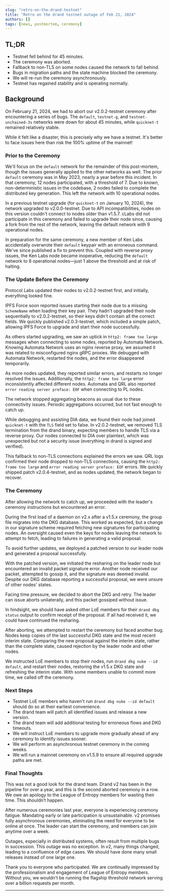 ```yaml
---
slug: "retro-on-the-drand-testnet"
title: "Retro on the drand testnet outage of Feb 21, 2024"
authors: []
tags: [news, postmortem, ceremony]
---
```


## **TL;DR**
- Testnet fell behind for 45 minutes.
- The ceremony was aborted.
- Fallback to non-TLS on some nodes caused the network to fall behind.
- Bugs in migration paths and the state machine blocked the ceremony.
- We will re-run the ceremony asynchronously.
- Testnet has regained stability and is operating normally.

## Background

On February 21, 2024, we had to abort our v2.0.2-testnet ceremony after encountering a series of bugs. The `default`, `testnet-g`, and `testnet-unchained-3s` networks were down for about 45 minutes, while `quicknet-t` remained relatively stable.

While it felt like a disaster, this is precisely why we have a testnet. It's better to face issues here than risk the 100% uptime of the mainnet!

### **Prior to the Ceremony**

We'll focus on the `default` network for the remainder of this post-mortem, though the issues generally applied to the other networks as well. The prior `default` ceremony was in May 2023, nearly a year before this incident. In that ceremony, 12 nodes participated, with a threshold of 7. Due to known, non-deterministic issues in the codebase, 2 nodes failed to complete the distributed key generation. This left the network with 10 operational nodes.

In a previous testnet upgrade (for `quicknet-t` on January 10, 2024), the network upgraded to v2.0.0-testnet. Due to API incompatibilities, nodes on this version couldn't connect to nodes older than v1.5.7. cLabs did not participate in this ceremony and failed to upgrade their node since, causing a fork from the rest of the network, leaving the default network with 9 operational nodes.

In preparation for the same ceremony, a new member of Ken Labs accidentally overwrote their `default` keypair with an erroneous command. We've since published a fix to prevent this. Coupled with reverse proxy issues, the Ken Labs node became inoperative, reducing the `default` network to 8 operational nodes—just 1 above the threshold and at risk of halting.

### **The Update Before the Ceremony**

Protocol Labs updated their nodes to v2.0.2-testnet first, and initially, everything looked fine.

IPFS Force soon reported issues starting their node due to a missing `SchemeName` when loading their key pair. They hadn't upgraded their node sequentially to v2.0.2-testnet, so their keys didn't contain all the correct fields. We quickly published v2.0.3-testnet, which included a simple patch, allowing IPFS Force to upgrade and start their node successfully.

As others started upgrading, we saw an uptick in `http2: frame too large` messages when connecting to some nodes, reported by Automata Network. Knowing Automata Network uses an nginx reverse proxy, we assumed it was related to misconfigured nginx gRPC proxies. We debugged with Automata Network, restarted the nodes, and the error disappeared temporarily.

As more nodes updated, they reported similar errors, and restarts no longer resolved the issues. Additionally, the `http2: frame too large` error inconsistently affected different nodes. Automata and QRL also reported `error reading server preface: EOF` when connecting to PL nodes.

The network stopped aggregating beacons as usual due to these connectivity issues. Periodic aggregations occurred, but not fast enough to catch up.

While debugging and assisting DIA data, we found their node had joined `quicknet-t` with the `TLS` field set to false. In v2.0.2-testnet, we removed TLS termination from the drand binary, expecting members to handle TLS via a reverse proxy. Our nodes connected to DIA over plaintext, which was unexpected but not a security issue (everything in drand is signed and verified).

This fallback to non-TLS connections explained the errors we saw. QRL logs confirmed their node dropped to non-TLS connections, causing the `http2: frame too large` and `error reading server preface: EOF` errors. We quickly shipped patch v2.0.4-testnet, and as nodes updated, the network began to recover.

### **The Ceremony**

After allowing the network to catch up, we proceeded with the leader's ceremony instructions but encountered an error.

During the first load of a daemon on v2.x after a v1.5.x ceremony, the group file migrates into the DKG database. This worked as expected, but a change in our signature scheme required fetching new signatures for participating nodes. An oversight caused even the keys for nodes leaving the network to attempt to fetch, leading to failures in generating a valid proposal.

To avoid further updates, we deployed a patched version to our leader node and generated a proposal successfully.

With the patched version, we initiated the resharing on the leader node but encountered an invalid packet signature error. Another node received our packet, attempted to gossip it, and the signature was deemed invalid. Despite our DKG database reporting a successful proposal, we were unsure of other nodes' states.

Facing time pressure, we decided to abort the DKG and retry. The leader can issue aborts unilaterally, and this packet gossiped without issue.

In hindsight, we should have asked other LoE members for their `drand dkg status` output to confirm receipt of the proposal. If all had received it, we could have continued the resharing.

After aborting, we attempted to restart the ceremony but faced another bug. Nodes keep copies of the last successful DKG state and the most recent interim state. Comparing the new proposal against the interim state, rather than the complete state, caused rejection by the leader node and other nodes.

We instructed LoE members to stop their nodes, run `drand dkg nuke --id default`, and restart their nodes, restoring the v1.5.x DKG state and refreshing the interim state. With some members unable to commit more time, we called off the ceremony.

### **Next Steps**

- Testnet LoE members who haven't run `drand dkg nuke --id default` should do so at their earliest convenience.
- The drand team will patch all identified issues and release a new version.
- The drand team will add additional testing for erroneous flows and DKG timeouts.
- We will instruct LoE members to upgrade more gradually ahead of any ceremony to identify issues sooner.
- We will perform an asynchronous testnet ceremony in the coming weeks.
- We will run a mainnet ceremony on v1.5.9 to ensure all required upgrade paths are met.

### **Final Thoughts**

This was not a good look for the drand team. Drand v2 has been in the pipeline for over a year, and this is the second aborted ceremony in a row. We owe an apology to the League of Entropy members for wasting their time. This shouldn’t happen.

After numerous ceremonies last year, everyone is experiencing ceremony fatigue. Mandating early or late participation is unsustainable. v2 promises fully asynchronous ceremonies, eliminating the need for everyone to be online at once. The leader can start the ceremony, and members can join anytime over a week.

Outages, especially in distributed systems, often result from multiple bugs in succession. This outage was no exception. In v2, many things changed, leading to a confluence of edge cases. We should have done many small releases instead of one large one.

Thank you to everyone who participated. We are continually impressed by the professionalism and engagement of League of Entropy members. Without you, we wouldn’t be running the flagship threshold network serving over a billion requests per month.

---
